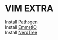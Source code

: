 # VIM EXTRA

Install [Pathogen](https://github.com/tpope/vim-pathogen)   
Install [EmmetIO](https://github.com/mattn/emmet-vim)   
Install [NerdTree](https://github.com/scrooloose/nerdtree)
